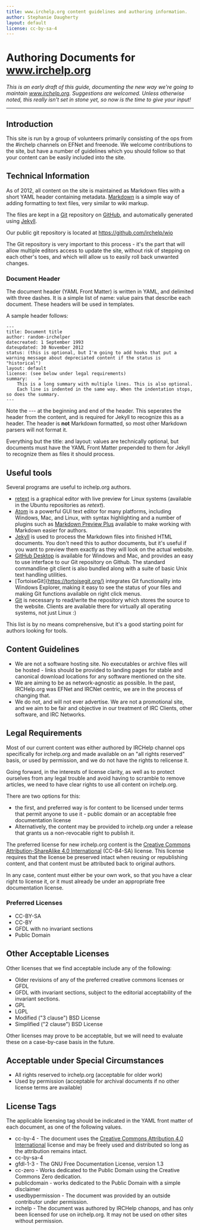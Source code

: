 ```yaml
---
title: www.irchelp.org content guidelines and authoring information.
author: Stephanie Daugherty
layout: default
license: cc-by-sa-4
---
```


# Authoring Documents for www.irchelp.org
*This is an early draft of this guide, documenting the new way we're going to maintain www.irchelp.org. Suggestions are welcomed. Unless otherwise noted, this really isn't set in stone yet, so now is the time to give your input!*
* * *

## Introduction

This site is run by a group of volunteers primarily consisting of the ops from the #irchelp channels on EFNet and freenode. We welcome contributions to the site, but have a number of guidelines which you should
follow so that your content can be easily included into the site.


## Technical Information

As of 2012, all content on the site is maintained as Markdown files with a short YAML header containing metadata. [Markdown](en.wikipedia.org/wiki/Markdown) is a simple way of adding formatting to text files, very similar to wiki markup.

   The files are kept in a [Git](http://git-scm.org) repository on [GitHub](https://www.github.com), and automatically generated using [Jekyll](https://jekyllrb.com/).

Our public git repository is located at https://github.com/irchelp/wio

The Git repository is very important to this process - it's the part that will allow multiple editors access to update the site, without risk of stepping on each other's toes, and which will allow us to easily roll back unwanted changes.

### Document Header
The document header (YAML Front Matter) is written in YAML, and delimited with three dashes. It is a simple list of name: value pairs that describe each document. These headers will be used in templates.

A sample header follows:

	---
	title: Document title
	author: random-irchelper
	datecreated: 1 September 1993
	dateupdated: 30 November 2012
	status: (this is optional, but I'm going to add hooks that put a warning message about depreciated content if the status is "historical")
	layout: default
	license: (see below under legal requirements)
	summary:	>
		This is a long summary with multiple lines. This is also optional.
		Each line is indented in the same way. When the indentation stops, so does the summary.
	---

Note the --- at the beginning and end of the header. This seperates the header from the content, and is required for Jekyll to recognize this as a header. The header is **not** Markdown formatted, so most other Markdown parsers will not format it.

Everything but the title: and layout: values are technically optional, but documents must have the YAML Front Matter prepended to them for Jekyll to recognize them as files it should process.

## Useful tools

Several programs are useful to irchelp.org authors.

  * [retext](http://sourceforge.net/p/retext/home/ReText/) is a graphical editor with live preview for Linux systems (available in the Ubuntu repositories as *retext*).
  * [Atom](https://atom.io/) is a powerful GUI text editor for many platforms, including Windows, Mac, and Linux, with syntax highlighting and a number of plugins such as [Markdown Preview Plus](https://atom.io/packages/markdown-preview-plus) available to make working with Markdown easier for authors.
  * [Jekyll](https://jekyllrb.com) is used to process the Markdown files into finished HTML documents. You don't need this to author documents, but it's useful if you want to preview them exactly as they will look on the actual website.
  * [GitHub Desktop](https://desktop.github.com) is available for Windows and Mac, and provides an easy to use interface to our Git repository on Github. The standard commandline git client is also bundled along with a suite of basic Unix text handling utilities.
  * [TortoiseGit]{https://tortoisegit.org/} integrates Git functionality into Windows Explorer, making it easy to see the status of your files and making Git functions available on right click menus.
  * [Git](http://git-scm.com/) is necessary to read/write the repository which stores the source to the website. Clients are available there for virtually all operating systems, not just Linux :)

This list is by no means comprehensive, but it's a good starting point for authors looking for tools.


## Content Guidelines
  * We are not a software hosting site. No executables or archive files will be hosted - links should be provided to landing pages for stable and canonical download locations for any software mentioned on the site.
  * We are aiming to be as network-agnostic as possible. In the past, IRCHelp.org was EFNet and IRCNet centric, we are in the process of changing that.
  * We do not, and will not ever advertise. We are not a promotional site, and we aim to be fair and objective in our treatment of IRC Clients, other software, and IRC Networks.

## Legal Requirements

Most of our current content was either authored by IRCHelp channel ops specifically for irchelp.org and made available on an "all rights reserved" basis, or used by permission, and we do not have the rights to relicense it.

Going forward, in the interests of license clarity, as well as to protect ourselves from any legal trouble and avoid having to scramble to remove articles, we need to have clear rights to use all content on irchelp.org.

There are two options for this:
 - the first, and preferred way is for content to be licensed under terms that permit anyone to use it - public domain or an acceptable free documentation license
 - Alternatively, the content may be provided to irchelp.org under a release that grants us a non-revocable right to publish it.

The preferred license for new irchelp.org content is the [Creative Commons
Attribution-ShareAlike 4.0 International](https://creativecommons.org/licenses/by-sa/4.0/)
(CC-B4-SA) license. This license requires that the license be preserved intact
when reusing or republishing content, and that content must be attributed back
to original authors.

In any case, content must either be your own work, so that you have a clear right to license it, or it must already be under an appropriate free documentation license.

### Preferred Licenses
  * CC-BY-SA
  * CC-BY
  * GFDL with no invariant sections
  * Public Domain

## Other Acceptable Licenses

Other licenses that we find acceptable include any of the following:
   * Older revisions of any of the preferred creative commons licenses or GFDL
   * GFDL with invariant sections, subject to the editorial acceptability of the invariant sections.
   * GPL
   * LGPL
   * Modified ("3 clause") BSD License
   * Simplified ("2 clause") BSD License

Other licenses may prove to be acceptable, but we will need to evaluate these on a case-by-case basis in the future.

## Acceptable under Special Circumstances
  * All rights reserved to irchelp.org (acceptable for older work)
  * Used by permission (acceptable for archival documents if no other license terms are available)

## License Tags
The applicable licensing tag should be indicated in the YAML front matter of each document, as one of the following values.

* cc-by-4 - The document uses the [Creative Commons Attribution 4.0 International](http://creativecommons.org/licenses/by/4.0/) license and may be freely used and distributed so long as the attribution remains intact.
* cc-by-sa-4
* gfdl-1-3 - The GNU Free Documentation License, version 1.3
* cc-zero - Works dedicated to the Public Domain using the Creative Commons Zero dedication.
* publicdomain - works dedicated to the Public Domain with a simple disclaimer
* usedbypermission - The document was provided by an outside contributor under permission.
* irchelp - The document was authored by IRCHelp chanops, and has only been licensed for use on irchelp.org. It may not be used on other sites without permission.
